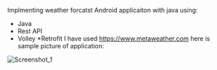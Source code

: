 Implmenting weather forcatst Android applicaiton with java using:
* Java
* Rest API
* Volley
 *Retrofit
I have used https://www.metaweather.com
here is sample picture of application:

![Screenshot_1](https://user-images.githubusercontent.com/63088252/163313362-f621d201-8826-4665-8470-aa0927d5a8d5.png)
